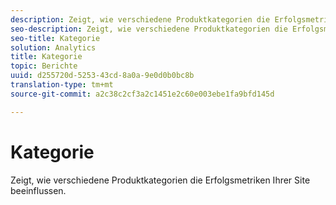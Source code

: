 ```yaml
---
description: Zeigt, wie verschiedene Produktkategorien die Erfolgsmetriken Ihrer Site beeinflussen.
seo-description: Zeigt, wie verschiedene Produktkategorien die Erfolgsmetriken Ihrer Site beeinflussen.
seo-title: Kategorie
solution: Analytics
title: Kategorie
topic: Berichte
uuid: d255720d-5253-43cd-8a0a-9e0d0b0bc8b
translation-type: tm+mt
source-git-commit: a2c38c2cf3a2c1451e2c60e003ebe1fa9bfd145d

---
```



# Kategorie

Zeigt, wie verschiedene Produktkategorien die Erfolgsmetriken Ihrer Site beeinflussen.

